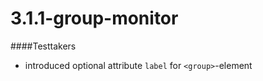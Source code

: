 # 3.1.1-group-monitor

####Testtakers
- introduced optional attribute `label` for `<group>`-element
